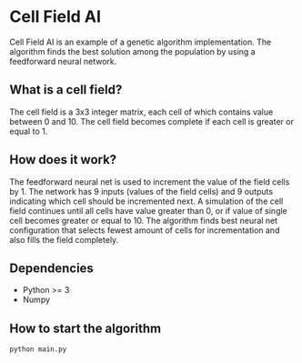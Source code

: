 # Cell Field AI

Cell Field AI is an example of a genetic algorithm implementation. The algorithm finds the best solution among the population by using a feedforward neural network.

## What is a cell field?

The cell field is a 3x3 integer matrix, each cell of which contains value between 0 and 10. The cell field becomes complete if each cell is greater or equal to 1. 

## How does it work?

The feedforward neural net is used to increment the value of the field cells by 1. The network has 9 inputs (values of the field cells) and 9 outputs indicating which cell should be incremented next. A simulation of the cell field continues until all cells have value greater than 0, or if value of single cell becomes greater or equal to 10. The algorithm finds best neural net configuration that selects fewest amount of cells for incrementation and also fills the field completely.

## Dependencies

* Python >= 3
* Numpy

## How to start the algorithm

    python main.py
